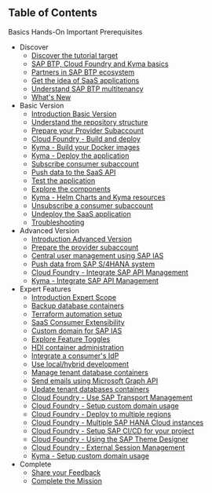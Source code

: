 ## Table of Contents

Basics
Hands-On
Important
Prerequisites

<!-- disco-toc-start -->
- Discover
    - [Discover the tutorial target](https://github.com/SAP-samples/btp-cap-multitenant-saas/blob/main/docu/1-discover/1-discover-tutorial-target/README.md)<!-- dc-card: {"label":  ["Basics"]} dc-card -->
    - [SAP BTP, Cloud Foundry and Kyma basics](https://github.com/SAP-samples/btp-cap-multitenant-saas/blob/main/docu/1-discover/2-learn-basics-btp-cf-kyma/README.md)<!-- dc-card: {"label":  ["Basics"]} dc-card -->
    - [Partners in SAP BTP ecosystem](https://github.com/SAP-samples/btp-cap-multitenant-saas/blob/main/docu/1-discover/3-partners-sap-btp-ecosystem/README.md)<!-- dc-card: {"label":  ["Basics"]} dc-card -->
    - [Get the idea of SaaS applications](https://github.com/SAP-samples/btp-cap-multitenant-saas/blob/main/docu/1-discover/4-get-idea-saas-applications/README.md)<!-- dc-card: {"label":  ["Basics"]} dc-card -->
    - [Understand SAP BTP multitenancy](https://github.com/SAP-samples/btp-cap-multitenant-saas/blob/main/docu/1-discover/5-understand-btp-multitenancy/README.md)<!-- dc-card: {"label":  ["Basics"]} dc-card -->
    - [What's New](https://github.com/SAP-samples/btp-cap-multitenant-saas/blob/main/docu/1-discover/6-whats-new/README.md)<!-- dc-card: {"label":  ["Important"]} dc-card -->
- Basic Version
    - [Introduction Basic Version](https://github.com/SAP-samples/btp-cap-multitenant-saas/blob/main/docu/2-basic/0-introduction-basic-version/README.md)<!-- dc-card: {"label":  ["Basics"]} dc-card -->
    - [Understand the repository structure](https://github.com/SAP-samples/btp-cap-multitenant-saas/blob/main/docu/2-basic/1-understand-repo-structure/README.md)<!-- dc-card: {"label":  ["Basics"]} dc-card -->
    - [Prepare your Provider Subaccount](https://github.com/SAP-samples/btp-cap-multitenant-saas/blob/main/docu/2-basic/2-prepare-provider-subaccount/README.md)<!-- dc-card: {"label":  ["Prerequisites"]} dc-card -->
    - [Cloud Foundry - Build and deploy](https://github.com/SAP-samples/btp-cap-multitenant-saas/blob/main/docu/2-basic/3-cf-build-deploy-application/README.md)<!-- dc-card: {"label":  ["Hands-On","Cloud Foundry"]} dc-card -->
    - [Kyma - Build your Docker images](https://github.com/SAP-samples/btp-cap-multitenant-saas/blob/main/docu/2-basic/3-kyma-build-docker-images/README.md)<!-- dc-card: {"label":  ["Hands-On","Kyma"]} dc-card -->
    - [Kyma - Deploy the application](https://github.com/SAP-samples/btp-cap-multitenant-saas/blob/main/docu/2-basic/3-kyma-deploy-application/README.md)<!-- dc-card: {"label":  ["Hands-On","Kyma"]} dc-card -->
    - [Subscribe consumer subaccount](https://github.com/SAP-samples/btp-cap-multitenant-saas/blob/main/docu/2-basic/4-subscribe-consumer-subaccount/README.md)<!-- dc-card: {"label":  ["Hands-On"]} dc-card -->
    - [Push data to the SaaS API](https://github.com/SAP-samples/btp-cap-multitenant-saas/blob/main/docu/2-basic/5-push-data-to-saas-api/README.md)<!-- dc-card: {"label":  ["Hands-On"]} dc-card -->
    - [Test the application](https://github.com/SAP-samples/btp-cap-multitenant-saas/blob/main/docu/2-basic/6-test-the-application/README.md)<!-- dc-card: {"label":  ["Hands-On"]} dc-card -->
    - [Explore the components](https://github.com/SAP-samples/btp-cap-multitenant-saas/blob/main/docu/2-basic/7-explore-the-components/README.md)<!-- dc-card: {"label":  ["Basics"]} dc-card -->
    - [Kyma - Helm Charts and Kyma resources](https://github.com/SAP-samples/btp-cap-multitenant-saas/blob/main/docu/2-basic/7-kyma-resources-helm/README.md)<!-- dc-card: {"label":  ["Basics"]} dc-card -->
    - [Unsubscribe a consumer subaccount](https://github.com/SAP-samples/btp-cap-multitenant-saas/blob/main/docu/2-basic/8-unsubscribe-consumer-subaccount/README.md)<!-- dc-card: {"label":  ["Hands-On"]} dc-card -->
    - [Undeploy the SaaS application](https://github.com/SAP-samples/btp-cap-multitenant-saas/blob/main/docu/2-basic/9-undeploy-saas-application/README.md)<!-- dc-card: {"label":  ["Hands-On"]} dc-card -->
    - [Troubleshooting](https://github.com/SAP-samples/btp-cap-multitenant-saas/blob/main/docu/2-basic/10-troubleshooting/README.md)<!-- dc-card: {"label":  ["Important"]} dc-card -->
- Advanced Version
    - [Introduction Advanced Version](https://github.com/SAP-samples/btp-cap-multitenant-saas/blob/main/docu/3-advanced/0-introduction-advanced-version/README.md)<!-- dc-card: {"label":  ["Basics"]} dc-card -->
    - [Prepare the provider subaccount](https://github.com/SAP-samples/btp-cap-multitenant-saas/blob/main/docu/3-advanced/1-prepare-provider-subaccount/README.md)<!-- dc-card: {"label":  ["Prerequisites"]} dc-card -->
    - [Central user management using SAP IAS](https://github.com/SAP-samples/btp-cap-multitenant-saas/blob/main/docu/3-advanced/2-central-user-management-ias/README.md)<!-- dc-card: {"label":  ["Hands-On"]} dc-card -->
    - [Push data from SAP S/4HANA system](https://github.com/SAP-samples/btp-cap-multitenant-saas/blob/main/docu/3-advanced/3-push-data-s4hana-system/README.md)<!-- dc-card: {"label":  ["Hands-On"]} dc-card -->
    - [Cloud Foundry - Integrate SAP API Management](https://github.com/SAP-samples/btp-cap-multitenant-saas/blob/main/docu/3-advanced/4-cf-integrate-api-management/README.md)<!-- dc-card: {"label":  ["Hands-On","Cloud Foundry"]} dc-card -->
    - [Kyma - Integrate SAP API Management](https://github.com/SAP-samples/btp-cap-multitenant-saas/blob/main/docu/3-advanced/4-kyma-integrate-api-management/README.md)<!-- dc-card: {"label":  ["Hands-On","Kyma"]} dc-card -->
- Expert Features
    - [Introduction Expert Scope](https://github.com/SAP-samples/btp-cap-multitenant-saas/blob/main/docu/4-expert/0-introduction-expert-features/README.md)<!-- dc-card: {"label":  ["Basics"]} dc-card -->
    - [Backup database containers](https://github.com/SAP-samples/btp-cap-multitenant-saas/blob/main/docu/4-expert/backup-database-containers/README.md)<!-- dc-card: {"label":  ["Hands-On"]} dc-card -->
    - [Terraform automation setup](https://github.com/SAP-samples/btp-cap-multitenant-saas/blob/main/docu/4-expert/btp-terraform-setup/README.md)<!-- dc-card: {"label":  ["Hands-On"]} dc-card -->
    - [SaaS Consumer Extensibility](https://github.com/SAP-samples/btp-cap-multitenant-saas/blob/main/docu/4-expert/consumer-extensibility/README.md)<!-- dc-card: {"label":  ["Hands-On"]} dc-card -->
    - [Custom domain for SAP IAS](https://github.com/SAP-samples/btp-cap-multitenant-saas/blob/main/docu/4-expert/custom-domain-for-ias/README.md)<!-- dc-card: {"label":  ["Hands-On"]} dc-card -->
    - [Explore Feature Toggles](https://github.com/SAP-samples/btp-cap-multitenant-saas/blob/main/docu/4-expert/feature-toggles/README.md)<!-- dc-card: {"label":  ["Hands-On"]} dc-card -->
    - [HDI container administration](https://github.com/SAP-samples/btp-cap-multitenant-saas/blob/main/docu/4-expert/hdi-container-administration/README.md)<!-- dc-card: {"label":  ["Hands-On"]} dc-card -->
    - [Integrate a consumer's IdP](https://github.com/SAP-samples/btp-cap-multitenant-saas/blob/main/docu/4-expert/integrate-consumers-idp/README.md)<!-- dc-card: {"label":  ["Basics"]} dc-card -->
    - [Use local/hybrid development](https://github.com/SAP-samples/btp-cap-multitenant-saas/blob/main/docu/4-expert/local-hybrid-development/README.md)<!-- dc-card: {"label":  ["Hands-On"]} dc-card -->
    - [Manage tenant database containers](https://github.com/SAP-samples/btp-cap-multitenant-saas/blob/main/docu/4-expert/manage-tenant-containers/README.md)<!-- dc-card: {"label":  ["Hands-On"]} dc-card -->
    - [Send emails using Microsoft Graph API](https://github.com/SAP-samples/btp-cap-multitenant-saas/blob/main/docu/4-expert/send-emails-graph-api/README.md)<!-- dc-card: {"label":  ["Hands-On"]} dc-card -->
    - [Update tenant databases containers](https://github.com/SAP-samples/btp-cap-multitenant-saas/blob/main/docu/4-expert/update-tenant-containers/README.md)<!-- dc-card: {"label":  ["Hands-On"]} dc-card -->
    - [Cloud Foundry - Use SAP Transport Management](https://github.com/SAP-samples/btp-cap-multitenant-saas/blob/main/docu/4-expert/-CloudFoundry-/configure-transport-management/README.md)<!-- dc-card: {"label":  ["Hands-On","Cloud Foundry"]} dc-card -->
    - [Cloud Foundry - Setup custom domain usage](https://github.com/SAP-samples/btp-cap-multitenant-saas/blob/main/docu/4-expert/-CloudFoundry-/custom-domain-usage/README.md)<!-- dc-card: {"label":  ["Hands-On","Cloud Foundry"]} dc-card -->
    - [Cloud Foundry - Deploy to multiple regions](https://github.com/SAP-samples/btp-cap-multitenant-saas/blob/main/docu/4-expert/-CloudFoundry-/deploy-multiple-regions/README.md)<!-- dc-card: {"label":  ["Basics","Cloud Foundry"]} dc-card -->
    - [Cloud Foundry - Multiple SAP HANA Cloud instances](https://github.com/SAP-samples/btp-cap-multitenant-saas/blob/main/docu/4-expert/-CloudFoundry-/multiple-hana-cloud/README.md)<!-- dc-card: {"label":  ["Basics","Cloud Foundry"]} dc-card -->
    - [Cloud Foundry - Setup SAP CI/CD for your project](https://github.com/SAP-samples/btp-cap-multitenant-saas/blob/main/docu/4-expert/-CloudFoundry-/setup-cicd-for-project/README.md)<!-- dc-card: {"label":  ["Hands-On","Cloud Foundry"]} dc-card -->
    - [Cloud Foundry - Using the SAP Theme Designer](https://github.com/SAP-samples/btp-cap-multitenant-saas/blob/main/docu/4-expert/-CloudFoundry-/using-sap-theme-designer/README.md)<!-- dc-card: {"label":  ["Hands-On","Cloud Foundry"]} dc-card -->
    - [Cloud Foundry - External Session Management](https://github.com/SAP-samples/btp-cap-multitenant-saas/blob/main/docu/4-expert/-CloudFoundry-/approuter-external-session-management/README.md)<!-- dc-card: {"label":  ["Hands-On","Cloud Foundry"]} dc-card -->
    - [Kyma - Setup custom domain usage](https://github.com/SAP-samples/btp-cap-multitenant-saas/blob/main/docu/4-expert/-Kyma-/custom-domain-usage/README.md)<!-- dc-card: {"label":  ["Hands-On","Kyma"]} dc-card -->
- Complete 
    - [Share your Feedback](https://github.com/SAP-samples/btp-cap-multitenant-saas/blob/main/docu/5-complete/share-feedback/README.md)
    - [Complete the Mission](https://github.com/SAP-samples/btp-cap-multitenant-saas/blob/main/docu/5-complete/complete-mission/README.md)
<!-- disco-toc-end -->